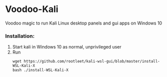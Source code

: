 # Voodoo-Kali  
Voodoo magic to run Kali Linux desktop panels and gui apps on Windows 10  

### Installation:  
1. Start kali in Windows 10 as normal, unprivileged user  
2. Run  
   ```
   wget https://github.com/rootleet/kali-wsl-gui/blob/master/install-WSL-Kali-X  
   bash ./install-WSL-Kali-X  
   ```